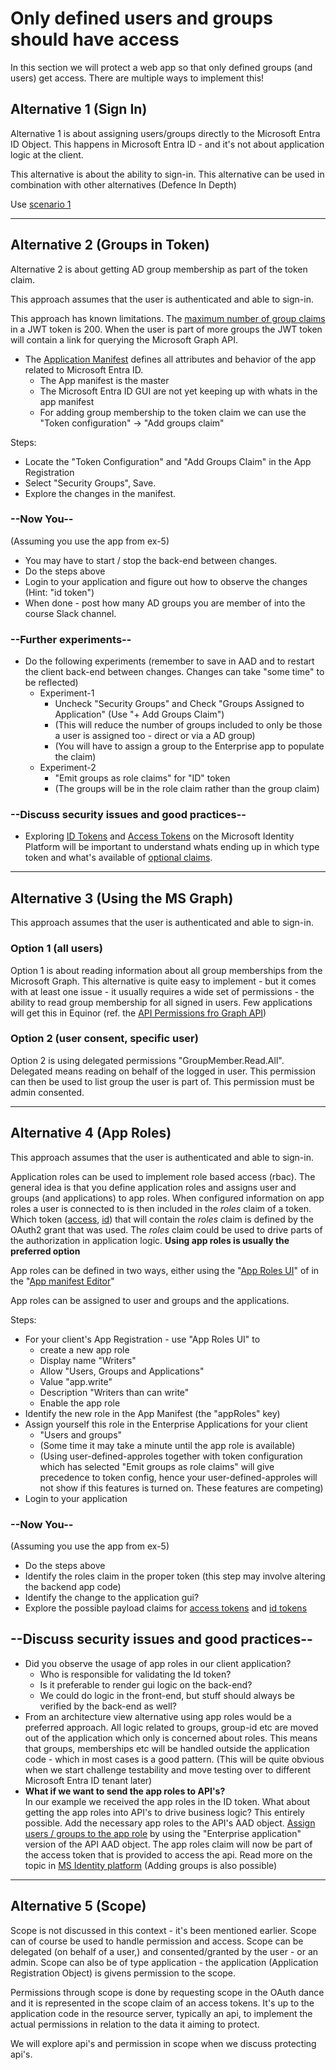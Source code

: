 <!-- markdownlint-disable MD034 MD024 -->

# Only defined users and groups should have access

In this section we will protect a web app so that only defined groups (and users) get access. There are multiple ways to implement this!

## Alternative 1 (Sign In)

Alternative 1 is about assigning users/groups directly to the Microsoft Entra ID Object. This happens in Microsoft Entra ID - and it's not about application logic at the client.

This alternative is about the ability to sign-in. This alternative can be used in combination with other alternatives (Defence In Depth)

Use [scenario 1](scenario_1.md)

----

## Alternative 2 (Groups in Token)

Alternative 2 is about getting AD group membership as part of the token claim.

This approach assumes that the user is authenticated and able to sign-in.

This approach has known limitations. The [maximum number of group claims](https://docs.microsoft.com/en-us/azure/active-directory/hybrid/how-to-connect-fed-group-claims#important-caveats-for-this-functionality) in a JWT token is 200. When the user is part of more groups the JWT token will contain a link for querying the Microsoft Graph API.

* The [Application Manifest](https://docs.microsoft.com/en-us/azure/active-directory/develop/reference-app-manifest) defines all attributes and behavior of the app related to Microsoft Entra ID.
  * The App manifest is the master
  * The Microsoft Entra ID GUI are not yet keeping up with whats in the app manifest
  * For adding group membership to the token claim we can use the "Token configuration" -> "Add groups claim"
  
Steps:

* Locate the "Token Configuration" and "Add Groups Claim" in the App Registration
* Select "Security Groups", Save.
* Explore the changes in the manifest.

### --Now You--

(Assuming you use the app from ex-5)

* You may have to start / stop the back-end between changes.
* Do the steps above
* Login to your application and figure out how to observe the changes (Hint: "id token")
* When done - post how many AD groups you are member of into the course Slack channel.

### --Further experiments--

* Do the following experiments (remember to save in AAD and to restart the client back-end between changes. Changes can take "some time" to be reflected)
  * Experiment-1
    * Uncheck "Security Groups" and Check "Groups Assigned to Application" (Use "+ Add Groups Claim")
    * (This will reduce the number of groups included to only be those a user is assigned too - direct or via a AD group)
    * (You will have to assign a group to the Enterprise app to populate the claim)
  * Experiment-2
    * "Emit groups as role claims" for "ID" token
    * (The groups will be in the role claim rather than the group claim)

### --Discuss security issues and good practices--

* Exploring [ID Tokens](https://docs.microsoft.com/en-us/azure/active-directory/develop/id-tokens) and [Access Tokens](https://docs.microsoft.com/en-us/azure/active-directory/develop/access-tokens) on the Microsoft Identity Platform will be important to understand whats ending up in which type token and what's available of [optional claims](https://docs.microsoft.com/en-us/azure/active-directory/develop/active-directory-optional-claims).

----

## Alternative 3 (Using the MS Graph)

This approach assumes that the user is authenticated and able to sign-in.

### Option 1 (all users)

Option 1 is about reading information about all group memberships from the Microsoft Graph. This alternative is quite easy to implement - but it comes with at least one issue - it usually requires a wide set of permissions - the ability to read group membership for all signed in users. Few applications will get this in Equinor (ref. the [API Permissions fro Graph API](https://docs.omnia.equinor.com/governance/iam/App-Admin-Consent/#api-permissions-for-graph-api))

### Option 2 (user consent, specific user)

Option 2 is using delegated permissions "GroupMember.Read.All". Delegated means reading on behalf of the logged in user. This permission can then be used to list group the user is part of. This permission must be admin consented.

----

## Alternative 4 (App Roles)

This approach assumes that the user is authenticated and able to sign-in.

Application roles can be used to implement role based access (rbac). The general idea is that you define application roles and assigns user and groups (and applications) to app roles. When configured information on app roles a user is connected to is then included in the _roles_ claim of a token. Which token ([access](https://docs.microsoft.com/en-us/azure/active-directory/develop/access-tokens#payload-claims), [id](https://docs.microsoft.com/en-us/azure/active-directory/develop/id-tokens#payload-claims)) that will contain the _roles_ claim is defined by the OAuth2 grant that was used. The _roles_ claim could be used to drive parts of the authorization in application logic. **Using app roles is usually the preferred option**

App roles can be defined in two ways, either using the "[App Roles UI](https://docs.microsoft.com/nb-no/azure/active-directory/develop/howto-add-app-roles-in-azure-ad-apps#app-roles-ui)" of in the "[App manifest Editor](https://docs.microsoft.com/nb-no/azure/active-directory/develop/howto-add-app-roles-in-azure-ad-apps#app-manifest-editor)"

App roles can be assigned to user and groups and the applications.

Steps:

* For your client's App Registration - use "App Roles UI" to
  * create a new app role
  * Display name "Writers"
  * Allow "Users, Groups and Applications"
  * Value "app.write"
  * Description "Writers than can write"
  * Enable the app role
* Identify the new role in the App Manifest (the "appRoles" key)
* Assign yourself this role in the Enterprise Applications for your client
  * "Users and groups"
  * (Some time it may take a minute until the app role is available)
  * (Using user-defined-approles together with token configuration which has selected "Emit groups as role claims" will give precedence to token config, hence your user-defined-approles will not show if this features is turned on. These features are competing)
* Login to your application

### --Now You--

(Assuming you use the app from ex-5)

* Do the steps above
* Identify the roles claim in the proper token (this step may involve altering the backend app code)
* Identify the change to the application gui?
* Explore the possible payload claims for [access tokens](https://docs.microsoft.com/en-us/azure/active-directory/develop/access-tokens#payload-claims) and [id tokens](https://docs.microsoft.com/en-us/azure/active-directory/develop/id-tokens#payload-claims)

## --Discuss security issues and good practices--

* Did you observe the usage of app roles in our client application?
  * Who is responsible for validating the Id token?
  * Is it preferable to render gui logic on the back-end?
  * We could do logic in the front-end, but stuff should always be verified by the back-end as well?
* From an architecture view alternative using app roles would be a preferred approach. All logic related to groups, group-id etc are moved out of the application which only is concerned about roles. This means that groups, memberships etc will be handled outside the application code - which in most cases is a good pattern. (This will be quite obvious when we start challenge testability and move testing over to different Microsoft Entra ID tenant later)
* **What if we want to send the app roles to API's?**</br> In our example we received the app roles in the ID token. What about getting the app roles into API's to drive business logic? This entirely possible. Add the necessary app roles to the API's AAD object. [Assign users / groups to the app role](https://learn.microsoft.com/nb-no/azure/active-directory/develop/howto-add-app-roles-in-apps#assign-users-and-groups-to-roles) by using the "Enterprise application" version of the API AAD object. The app roles claim will now be part of the access token that is provided to access the api. Read more on the topic in [MS Identity platform](https://learn.microsoft.com/en-us/azure/active-directory/develop/howto-add-app-roles-in-apps#usage-scenario-of-app-roles) (Adding groups is also possible)

----

## Alternative 5 (Scope)

Scope is not discussed in this context - it's been mentioned earlier. Scope can of course be used to handle permission and access. Scope can be delegated (on behalf of a user,) and consented/granted by the user - or an admin. Scope can also be of type application - the application (Application Registration Object) is givens permission to the scope.

Permissions through scope is done by requesting scope in the OAuth dance and it is represented in the scope claim of an access tokens. It's up to the application code in the resource server, typically an api, to implement the actual permissions in relation to the data it aiming to protect.

We will explore api's and permission in scope when we discuss protecting api's.
